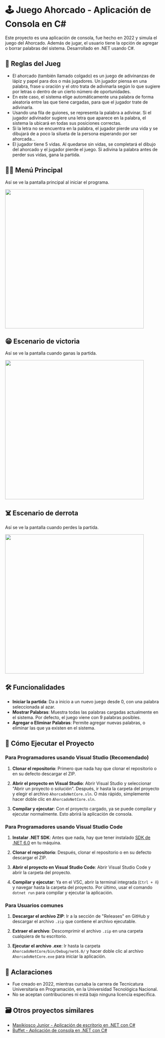 # 🕹️ Juego Ahorcado - Aplicación de Consola en C#

Este proyecto es una aplicación de consola, fue hecho en 2022 y simula el juego del Ahorcado. Además de jugar, el usuario tiene la opción de agregar o borrar palabras del sistema. Desarrollado en .NET usando C#.

## 📘 Reglas del Jueg

- El ahorcado (también llamado colgado) es un juego de adivinanzas de lápiz y papel para dos o más jugadores. Un jugador piensa en una palabra, frase u oración y el otro trata de adivinarla según lo que sugiere por letras o dentro de un cierto número de oportunidades.
- En este caso, el sistema elige automáticamente una palabra de forma aleatoria entre las que tiene cargadas, para que el jugador trate de adivinarla. 
- Usando una fila de guiones, se representa la palabra a adivinar. Si el jugador adivinador sugiere una letra que aparece en la palabra, el sistema la ubicará en todas sus posiciones correctas.
- Si la letra no se encuentra en la palabra, el jugador pierde una vida y se dibujará de a poco la silueta de la persona esperando por ser ahorcada...
- El jugador tiene 5 vidas. Al quedarse sin vidas, se completará el dibujo del ahorcado y el jugador pierde el juego. Si adivina la palabra antes de perder sus vidas, gana la partida.

## 👨‍💻 Menú Principal 

Así se ve la pantalla principal al iniciar el programa.

<img src="https://github.com/user-attachments/assets/5449cce0-6683-4127-afdd-7a7691de1010" width="450"/>

## 😁 Escenario de victoria

Así se ve la pantalla cuando ganas la partida.

<img src="https://github.com/user-attachments/assets/f5c55de9-efc8-4f97-9959-53b6a7405e6f" width="450"/>

## ☠️ Escenario de derrota

Así se ve la pantalla cuando perdes la partida.

<img src="https://github.com/user-attachments/assets/52326442-1de8-4e00-a2ce-5e3025f21c9a" width="450"/>

## 🛠️ Funcionalidades

- **Iniciar la partida**: Da a inicio a un nuevo juego desde 0, con una palabra seleccionada al azar.
- **Mostrar Palabras**: Muestra todas las palabras cargadas actualmente en el sistema. Por defecto, el juego viene con 9 palabras posibles.
- **Agregar o Eliminar Palabras**: Permite agregar nuevas palabras, o eliminar las que ya existen en el sistema.

## 🚀 Cómo Ejecutar el Proyecto

### Para Programadores usando Visual Studio (Recomendado)

1. **Clonar el repositorio**: Primero que nada hay que clonar el repositorio o en su defecto descargar el ZIP.
   
2. **Abrir el proyecto en Visual Studio**: Abrir Visual Studio y seleccionar "Abrir un proyecto o solución". Después, ir hasta la carpeta del proyecto y elegir el archivo `AhorcadoNetCore.sln`. O más rápido, simplemente hacer doble clic en `AhorcadoNetCore.sln`.

3. **Compilar y ejecutar**: Con el proyecto cargado, ya se puede compilar y ejecutar normalmente. Esto abrirá la aplicación de consola.

### Para Programadores usando Visual Studio Code

1. **Instalar .NET SDK**: Antes que nada, hay que tener instalado [SDK de .NET 6.0](https://dotnet.microsoft.com/download/dotnet/6.0) en tu máquina.

2. **Clonar el repositorio**: Después, clonar el repositorio o en su defecto descargar el ZIP.

3. **Abrir el proyecto en Visual Studio Code**: Abrir Visual Studio Code y abrir la carpeta del proyecto.

4. **Compilar y ejecutar**: Ya en el VSC, abrir la terminal integrada (`Ctrl + ñ`) y navegar hasta la carpeta del proyecto. Por último, usar el comando `dotnet run` para compilar y ejecutar la aplicación.

### Para Usuarios comunes

1. **Descargar el archivo ZIP**: Ir a la sección de "Releases" en GitHub y descargar el archivo `.zip` que contiene el archivo ejecutable.

2. **Extraer el archivo**: Descomprimir el archivo `.zip` en una carpeta cualquiera de tu escritorio.

3. **Ejecutar el archivo .exe**: Ir hasta la carpeta `AhorcadoNetCore/bin/Debug/net6.0/` y hacer doble clic al archivo `AhorcadoNetCore.exe` para iniciar la aplicación.

## 📌 Aclaraciones
- Fue creado en 2022, mientras cursaba la carrera de Tecnicatura Universitaria en Programación, en la Universidad Tecnológica Nacional.
- No se aceptan contribuciones ni está bajo ninguna licencia específica.

## 🗃️ Otros proyectos similares
- [Maxikiosco Junior - Aplicación de escritorio en .NET con C#](https://github.com/miguecode/kiosco-junior-desktop)
- [Buffet - Aplicación de consola en .NET con C#](https://github.com/miguecode/buffet-consola)
